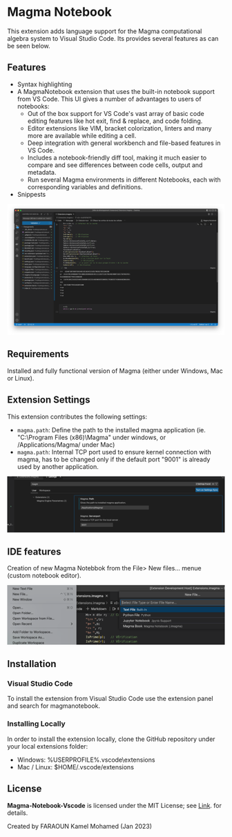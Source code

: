 # Magma Notebook 

This extension adds language support for the Magma computational algebra system to Visual Studio Code. Its provides several features as can be seen below.

## Features

+ Syntax highlighting
+ A MagmaNotebook extension that uses the built-in notebook support from VS Code. This UI gives a number of advantages to users of notebooks:
  + Out of the box support for VS Code's vast array of basic code editing features like hot exit, find & replace, and code folding.
  + Editor extensions like VIM, bracket colorization, linters and many more are available while editing a cell.
  + Deep integration with general workbench and file-based features in VS Code.
  + Includes a notebook-friendly diff tool, making it much easier to compare and see differences between code cells, output and metadata.
  + Run several Magma environments in different Notebooks, each with corresponding variables and definitions.
+ Snippests

![alt text](https://github.com/kamel78/Magma-Notebook-Vscode/blob/main/images/screenshot1.png)

## Requirements

Installed and fully functional version of Magma (either under Windows, Mac or Linux).

## Extension Settings

This extension contributes the following settings:

* `magma.path`: Define the path to the installed magma application (ie. "C:\Program Files (x86)\Magma\" under windows, or /Applications/Magma/ under Mac)
* `magma.path`: Internal TCP port used to ensure kernel connection with magma, has to be changed only if the default port "9001" is already used by another application.

![alt text](https://github.com/kamel78/Magma-Notebook-Vscode/blob/main/images/screenshot2.png)

## IDE features

Creation of new Magma Notebbok from the File> New files... menue (custom notebook editor).

![alt text](https://github.com/kamel78/Magma-Notebook-Vscode/blob/main/images/screenshot3.png)


## Installation

### Visual Studio Code
To install the extension from Visual Studio Code use the extension panel and search for magmanotebook.

### Installing Locally
In order to install the extension locally, clone the GitHub repository under your local extensions folder:

+ Windows: %USERPROFILE%\.vscode\extensions
+ Mac / Linux: $HOME/.vscode/extensions

## License

**Magma-Notebook-Vscode** is licensed under the MIT License; see [Link](https://github.com/kamel78/Magma-Notebook-Vscode/blob/main/LICENSE "LICENSE").  for details.



Created by FARAOUN Kamel Mohamed (Jan 2023)
